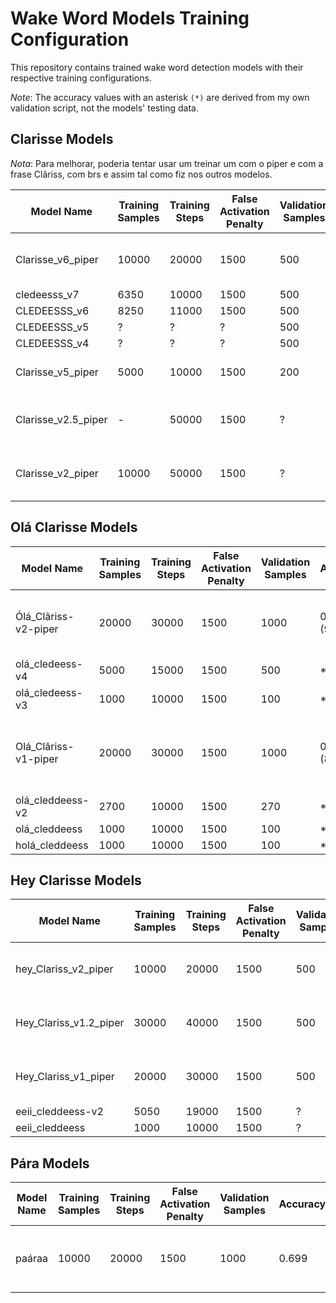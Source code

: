 # Wake Word Models Training Configuration

This repository contains trained wake word detection models with their respective training configurations.

*Note*: The accuracy values with an asterisk `(*)` are derived from my own validation script, not the models' testing data.

## Clarisse Models

*Nota*: Para melhorar, poderia tentar usar um treinar um com o piper e com a frase Clãriss, com brs e assim tal como fiz nos outros modelos.

| Model Name          | Training Samples | Training Steps | False Activation Penalty | Validation Samples | Accuracy        | Recall | False Positives per Hour | Notes                             |
| ------------------- | ---------------- | -------------- | ------------------------ | ------------------ | --------------- | ------ | ------------------------ | --------------------------------- |
| Clarisse_v6_piper   | 10000            | 20000          | 1500                     | 500                | 0.757 *(48%)    | 0.516  | 0.0                      | (Tugao, Rita, Espanhol, Italiano) |
| cledeesss_v7        | 6350             | 10000          | 1500                     | 500                | *80.76%         | ?      | ?                        | Colab                             |
| CLEDEESSS_v6        | 8250             | 11000          | 1500                     | 500                | *82.68%         | ?      | ?                        | Colab                             |
| CLEDEESSS_v5        | ?                | ?              | ?                        | 500                | *83.63%         | ?      | ?                        | Colab                             |
| CLEDEESSS_v4        | ?                | ?              | ?                        | 500                | *85.90%         | ?      | ?                        | Colab                             |
| Clarisse_v5_piper   | 5000             | 10000          | 1500                     | 200                | 0.6675 *(baixa) | 0.335  | 0.0                      | (Tugao, Espanhol, italiano)       |
| Clarisse_v2.5_piper | -                | 50000          | 1500                     | ?                  | *55.08%         | ?      | ?                        | (Just Tugao e Rita voices)        |
| Clarisse_v2_piper   | 10000            | 50000          | 1500                     | ?                  | *47.67%         | ?      | ?                        | (Just Tugao e Rita voices)        |

## Olá Clarisse Models

| Model Name           | Training Samples | Training Steps | False Activation Penalty | Validation Samples | Accuracy    | Recall | False Positives per Hour | Notes                                         |
| -------------------- | ---------------- | -------------- | ------------------------ | ------------------ | ----------- | ------ | ------------------------ | --------------------------------------------- |
| Ólá_Clãriss-v2-piper | 20000            | 30000          | 1500                     | 1000               | 0.79 *(95%) | 0.58   | 0.7                      | Ólá Clãriss(?) (PTs, BRs, Espanhol)           |
| olá_cledeess-v4      | 5000             | 15000          | 1500                     | 500                | *95%        | -      | -                        | Colab                                         |
| olá_cledeess-v3      | 1000             | 10000          | 1500                     | 100                | *90%        | ?      | ?                        | Colab                                         |
| Olá_Clãriss-v1-piper | 20000            | 30000          | 1500                     | 1000               | 0.84 *(88%) | 0.68   | 0.35                     | Olá Clãriss(?) (PTs, BRs, Espanhol, Italiano) |
| olá_cleddeess-v2     | 2700             | 10000          | 1500                     | 270                | *61%        | ?      | ?                        | Colab                                         |
| olá_cleddeess        | 1000             | 10000          | 1500                     | 100                | *78%        | ?      | ?                        | Colab                                         |
| holá_cleddeess       | 1000             | 10000          | 1500                     | 100                | *40%        | ?      | ?                        | Colab                                         |

## Hey Clarisse Models

| Model Name             | Training Samples | Training Steps | False Activation Penalty | Validation Samples | Accuracy | Recall | False Positives per Hour | Notes                             |
| ---------------------- | ---------------- | -------------- | ------------------------ | ------------------ | -------- | ------ | ------------------------ | --------------------------------- |
| hey_Clariss_v2_piper   | 10000            | 20000          | 1500                     | 500                | 0.74     | 0.48   | 0.7                      | Clãriss (PTs, BRs, Espanhol)      |
| Hey_Clariss_v1.2_piper | 30000            | 40000          | 1500                     | 500                | 0.81     | 0.62   | 1.07                     | Clariss (PTs, Espanhol, Italiano) |
| Hey_Clariss_v1_piper   | 20000            | 30000          | 1500                     | 500                | 0.80     | 0.60   | 0.5                      | Clariss (PTs, Espanhol, Italiano) |
| eeii_cleddeess-v2      | 5050             | 19000          | 1500                     | ?                  | *62%     | ?      | ?                        | Colab                             |
| eeii_cleddeess         | 1000             | 10000          | 1500                     | ?                  | *59%     | ?      | ?                        | Colab                             |


## Pára Models

| Model Name | Training Samples | Training Steps | False Activation Penalty | Validation Samples | Accuracy | Recall | False Positives per Hour | Notes                                               |
| ---------- | ---------------- | -------------- | ------------------------ | ------------------ | -------- | ------ | ------------------------ | --------------------------------------------------- |
| paáraa     | 10000            | 20000          | 1500                     | 1000               | 0.699    | 0.398  | 1.77                     | (PT-PT tugão, ES davefx/sharvard, PT-BR cadu/faber) |